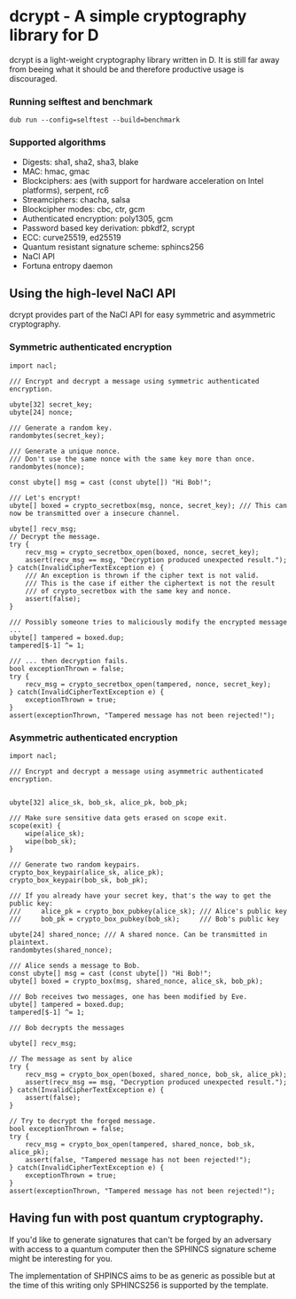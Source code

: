 # dcrypt - A simple cryptography library for D

dcrypt is a light-weight cryptography library written in D.
It is still far away from beeing what it should be and therefore productive usage is discouraged.

### Running selftest and benchmark
`dub run --config=selftest --build=benchmark`

### Supported algorithms

* Digests: sha1, sha2, sha3, blake
* MAC: hmac, gmac
* Blockciphers: aes (with support for hardware acceleration on Intel platforms), serpent, rc6
* Streamciphers: chacha, salsa
* Blockcipher modes: cbc, ctr, gcm
* Authenticated encryption: poly1305, gcm
* Password based key derivation: pbkdf2, scrypt
* ECC: curve25519, ed25519
* Quantum resistant signature scheme: sphincs256
* NaCl API
* Fortuna entropy daemon

## Using the high-level NaCl API

dcrypt provides part of the NaCl API for easy symmetric and asymmetric cryptography.

### Symmetric authenticated encryption

```
import nacl;

/// Encrypt and decrypt a message using symmetric authenticated encryption.

ubyte[32] secret_key;
ubyte[24] nonce;

/// Generate a random key.
randombytes(secret_key);

/// Generate a unique nonce.
/// Don't use the same nonce with the same key more than once.
randombytes(nonce);

const ubyte[] msg = cast (const ubyte[]) "Hi Bob!";

/// Let's encrypt!
ubyte[] boxed = crypto_secretbox(msg, nonce, secret_key); /// This can now be transmitted over a insecure channel.

ubyte[] recv_msg;
// Decrypt the message.
try {
	recv_msg = crypto_secretbox_open(boxed, nonce, secret_key);
	assert(recv_msg == msg, "Decryption produced unexpected result.");
} catch(InvalidCipherTextException e) {
	/// An exception is thrown if the cipher text is not valid.
	/// This is the case if either the ciphertext is not the result
	/// of crypto_secretbox with the same key and nonce.
	assert(false);
}

/// Possibly someone tries to maliciously modify the encrypted message ...
ubyte[] tampered = boxed.dup;
tampered[$-1] ^= 1;

/// ... then decryption fails.
bool exceptionThrown = false;
try {
	recv_msg = crypto_secretbox_open(tampered, nonce, secret_key);
} catch(InvalidCipherTextException e) {
	exceptionThrown = true;
}
assert(exceptionThrown, "Tampered message has not been rejected!");

```

### Asymmetric authenticated encryption

```
import nacl;

/// Encrypt and decrypt a message using asymmetric authenticated encryption.


ubyte[32] alice_sk, bob_sk, alice_pk, bob_pk;

/// Make sure sensitive data gets erased on scope exit.
scope(exit) {
	wipe(alice_sk);
	wipe(bob_sk);
}

/// Generate two random keypairs.
crypto_box_keypair(alice_sk, alice_pk);
crypto_box_keypair(bob_sk, bob_pk);

/// If you already have your secret key, that's the way to get the public key:
///		alice_pk = crypto_box_pubkey(alice_sk);	/// Alice's public key
///		bob_pk = crypto_box_pubkey(bob_sk);		/// Bob's public key

ubyte[24] shared_nonce;	/// A shared nonce. Can be transmitted in plaintext.
randombytes(shared_nonce);

/// Alice sends a message to Bob.
const ubyte[] msg = cast (const ubyte[]) "Hi Bob!";
ubyte[] boxed = crypto_box(msg, shared_nonce, alice_sk, bob_pk);

/// Bob receives two messages, one has been modified by Eve.
ubyte[] tampered = boxed.dup;
tampered[$-1] ^= 1;

/// Bob decrypts the messages

ubyte[] recv_msg;

// The message as sent by alice
try {
	recv_msg = crypto_box_open(boxed, shared_nonce, bob_sk, alice_pk);
	assert(recv_msg == msg, "Decryption produced unexpected result.");
} catch(InvalidCipherTextException e) {
	assert(false);
}

// Try to decrypt the forged message.
bool exceptionThrown = false;
try {
	recv_msg = crypto_box_open(tampered, shared_nonce, bob_sk, alice_pk);
	assert(false, "Tampered message has not been rejected!");
} catch(InvalidCipherTextException e) {
	exceptionThrown = true;
}
assert(exceptionThrown, "Tampered message has not been rejected!");

```

## Having fun with post quantum cryptography.
If you'd like to generate signatures that can't be forged by an adversary
with access to a quantum computer then the SPHINCS signature scheme might
be interesting for you.

The implementation of SHPINCS aims to be as generic as possible but at the
time of this writing only SPHINCS256 is supported by the template.

